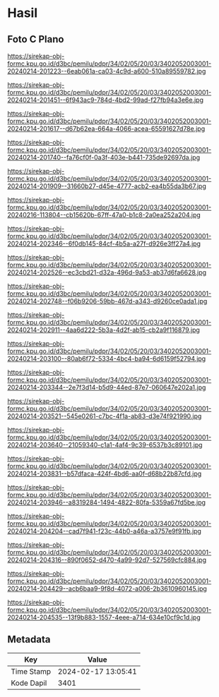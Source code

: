 # Hasil

## Foto C Plano

https://sirekap-obj-formc.kpu.go.id/d3bc/pemilu/pdpr/34/02/05/20/03/3402052003001-20240214-201223--6eab061a-ca03-4c9d-a600-510a89559782.jpg

https://sirekap-obj-formc.kpu.go.id/d3bc/pemilu/pdpr/34/02/05/20/03/3402052003001-20240214-201451--6f943ac9-784d-4bd2-99ad-f27fb94a3e6e.jpg

https://sirekap-obj-formc.kpu.go.id/d3bc/pemilu/pdpr/34/02/05/20/03/3402052003001-20240214-201617--d67b62ea-664a-4066-acea-65591627d78e.jpg

https://sirekap-obj-formc.kpu.go.id/d3bc/pemilu/pdpr/34/02/05/20/03/3402052003001-20240214-201740--fa76cf0f-0a3f-403e-b441-735de92697da.jpg

https://sirekap-obj-formc.kpu.go.id/d3bc/pemilu/pdpr/34/02/05/20/03/3402052003001-20240214-201909--31660b27-d45e-4777-acb2-ea4b55da3b67.jpg

https://sirekap-obj-formc.kpu.go.id/d3bc/pemilu/pdpr/34/02/05/20/03/3402052003001-20240216-113804--cb15620b-67ff-47a0-b1c8-2a0ea252a204.jpg

https://sirekap-obj-formc.kpu.go.id/d3bc/pemilu/pdpr/34/02/05/20/03/3402052003001-20240214-202346--6f0db145-84cf-4b5a-a27f-d926e3ff27a4.jpg

https://sirekap-obj-formc.kpu.go.id/d3bc/pemilu/pdpr/34/02/05/20/03/3402052003001-20240214-202526--ec3cbd21-d32a-496d-9a53-ab37d6fa6628.jpg

https://sirekap-obj-formc.kpu.go.id/d3bc/pemilu/pdpr/34/02/05/20/03/3402052003001-20240214-202748--f06b9206-59bb-467d-a343-d9260ce0ada1.jpg

https://sirekap-obj-formc.kpu.go.id/d3bc/pemilu/pdpr/34/02/05/20/03/3402052003001-20240214-202911--4aa6d222-5b3a-4d2f-ab15-cb2a9f116879.jpg

https://sirekap-obj-formc.kpu.go.id/d3bc/pemilu/pdpr/34/02/05/20/03/3402052003001-20240214-203100--80ab6f72-5334-4bc4-ba94-6d6159f52794.jpg

https://sirekap-obj-formc.kpu.go.id/d3bc/pemilu/pdpr/34/02/05/20/03/3402052003001-20240214-203344--2e7f3d14-b5d9-44ed-87e7-060647e202a1.jpg

https://sirekap-obj-formc.kpu.go.id/d3bc/pemilu/pdpr/34/02/05/20/03/3402052003001-20240214-203521--545e0261-c7bc-4f1a-ab83-d3e74f921990.jpg

https://sirekap-obj-formc.kpu.go.id/d3bc/pemilu/pdpr/34/02/05/20/03/3402052003001-20240214-203640--21059340-c1a1-4af4-9c39-6537b3c89101.jpg

https://sirekap-obj-formc.kpu.go.id/d3bc/pemilu/pdpr/34/02/05/20/03/3402052003001-20240214-203831--b57dfaca-424f-4bd6-aa0f-d68b22b87cfd.jpg

https://sirekap-obj-formc.kpu.go.id/d3bc/pemilu/pdpr/34/02/05/20/03/3402052003001-20240214-203946--a8319284-1494-4822-80fa-5359a67fd5be.jpg

https://sirekap-obj-formc.kpu.go.id/d3bc/pemilu/pdpr/34/02/05/20/03/3402052003001-20240214-204204--cad7f941-f23c-44b0-a46a-a3757e9f91fb.jpg

https://sirekap-obj-formc.kpu.go.id/d3bc/pemilu/pdpr/34/02/05/20/03/3402052003001-20240214-204316--890f0652-d470-4a99-92d7-527569cfc884.jpg

https://sirekap-obj-formc.kpu.go.id/d3bc/pemilu/pdpr/34/02/05/20/03/3402052003001-20240214-204429--acb6baa9-9f8d-4072-a006-2b3610960145.jpg

https://sirekap-obj-formc.kpu.go.id/d3bc/pemilu/pdpr/34/02/05/20/03/3402052003001-20240214-204535--13f9b883-1557-4eee-a714-634e10cf9c1d.jpg


## Metadata

| Key        | Value               |
| ---------- | ------------------- |
| Time Stamp | 2024-02-17 13:05:41 |
| Kode Dapil | 3401                |



